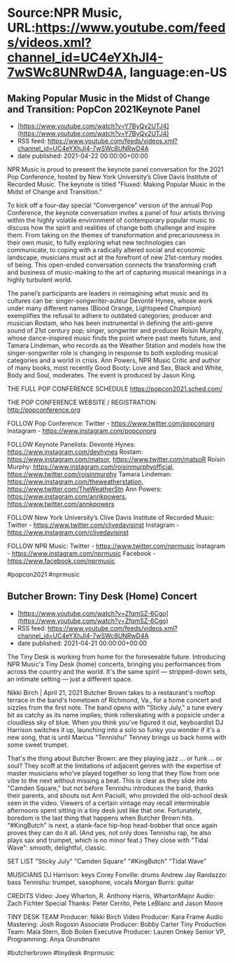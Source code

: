 # Source:NPR Music, URL:https://www.youtube.com/feeds/videos.xml?channel_id=UC4eYXhJI4-7wSWc8UNRwD4A, language:en-US

## Making Popular Music in the Midst of Change and Transition: PopCon 2021Keynote Panel
 - [https://www.youtube.com/watch?v=Y7ByQy2UTJ4](https://www.youtube.com/watch?v=Y7ByQy2UTJ4)
 - RSS feed: https://www.youtube.com/feeds/videos.xml?channel_id=UC4eYXhJI4-7wSWc8UNRwD4A
 - date published: 2021-04-22 00:00:00+00:00

NPR Music is proud to present the keynote panel conversation for the 2021 Pop Conference, hosted by New York University’s Clive Davis Institute of Recorded Music. The keynote is titled "Fluxed: Making Popular Music in the Midst of Change and Transition."

To kick off a four-day special “Convergence” version of the annual Pop Conference, the keynote conversation invites a panel of four artists thriving within the highly volatile environment of contemporary popular music to discuss how the spirit and realities of change both challenge and inspire them. From taking on the themes of transformation and precariousness in their own music, to fully exploring what new technologies can communicate, to coping with a radically altered social and economic landscape, musicians must act at the forefront of new 21st-century modes of being. This open-ended conversation connects the transforming craft and business of music-making to the art of capturing musical meanings in a highly turbulent world.

The panel’s participants are leaders in reimagining what music and its cultures can be: singer-songwriter-auteur Devonté Hynes, whose work under many different names (Blood Orange, Lightspeed Champion) exemplifies the refusal to adhere to outdated categories; producer and musician Rostam, who has been instrumental in defining the anti-genre sound of 21st century pop; singer, songwriter and producer Roísín Murphy, whose dance-inspired music finds the point where past meets future, and Tamara Lindeman, who records as the Weather Station and models how the singer-songwriter role is changing in response to both exploding musical categories and a world in crisis. Ann Powers, NPR Music Critic and author of many books, most recently Good Booty: Love and Sex, Black and White, Body and Soul, moderates. The event is produced by Jason King.

THE FULL POP CONFERENCE SCHEDULE
https://popcon2021.sched.com/

THE POP CONFERENCE WEBSITE / REGISTRATION:
http://popconference.org

FOLLOW Pop Conference:
Twitter - https://www.twitter.com/popconorg
Instagram - https://www.instagram.com/popconorg

FOLLOW Keynote Panelists:
Devonté Hynes: https://www.instagram.com/devhynes
Rostam: https://www.instagram.com/matsor,  https://www.twitter.com/matsoR
Roísín Murphy: https://www.instagram.com/roisinmurphyofficial,  https://www.twitter.com/roisinmurphy
Tamara Lindeman: https://www.instagram.com/theweatherstation,  https://www.twitter.com/TheWeatherStn
Ann Powers: https://www.instagram.com/annkpowers,  https://www.twitter.com/annkpowers


FOLLOW New York University’s Clive Davis Institute of Recorded Music:
Twitter -  https://www.twitter.com/clivedavisinst
Instagram - https://www.instagram.com/clivedavisinst

FOLLOW NPR Music:
Twitter -  https://www.twitter.com/nprmusic
Instagram - https://www.instagram.com/nprmusic
Facebook - https://www.facebook.com/nprmusic

#popcon2021 #nprmusic

## Butcher Brown: Tiny Desk (Home) Concert
 - [https://www.youtube.com/watch?v=ZfqmSZ-6Cgo](https://www.youtube.com/watch?v=ZfqmSZ-6Cgo)
 - RSS feed: https://www.youtube.com/feeds/videos.xml?channel_id=UC4eYXhJI4-7wSWc8UNRwD4A
 - date published: 2021-04-21 00:00:00+00:00

The Tiny Desk is working from home for the foreseeable future. Introducing NPR Music's Tiny Desk (home) concerts, bringing you performances from across the country and the world. It's the same spirit — stripped-down sets, an intimate setting — just a different space.

Nikki Birch | April 21, 2021
Butcher Brown takes to a restaurant's rooftop terrace in the band's hometown of Richmond, Va., for a home concert and sizzles from the first note. The band opens with "Sticky July," a tune every bit as catchy as its name implies; think rollerskating with a popsicle under a cloudless sky of blue. When you think you've figured it out, keyboardist DJ Harrison switches it up, launching into a solo so funky you wonder if it's a new song, that is until Marcus "Tennishu" Tenney brings us back home with some sweet trumpet.

That's the thing about Butcher Brown: are they playing jazz ... or funk ... or soul? They scoff at the limitations of adjacent genres with the expertise of master musicians who've played together so long that they flow from one vibe to the next without missing a beat. This is clear as they slide into "Camden Square," but not before Tennishu introduces the band, thanks their parents, and shouts out Ann Paciulli, who provided the old-school desk seen in the video. Viewers of a certain vintage may recall interminable afternoons spent sitting in a tiny desk just like that one. Fortunately, boredom is the last thing that happens when Butcher Brown hits. "#KingButch" is next, a stank-face hip-hop head-bobber that once again proves they can do it all. (And yes, not only does Tennishu rap, he also plays sax and trumpet, which is no minor feat.) They close with "Tidal Wave": smooth, delightful, classic.

SET LIST
"Sticky July"
"Camden Square"
"#KingButch"
"Tidal Wave"

MUSICIANS
DJ Harrison: keys
Corey Fonville: drums
Andrew Jay Randazzo: bass
Tennishu: trumpet, saxophone, vocals
Morgan Burrs: guitar

CREDITS
Video: Joey Wharton, R. Anthony Harris, WhartonMajor
Audio: Zach Fichter
Special Thanks: Peter Cerrito, Pete LeBlanc and Jason Moore

TINY DESK TEAM
Producer: Nikki Birch
Video Producer: Kara Frame
Audio Mastering: Josh Rogosin
Associate Producer: Bobby Carter
Tiny Production Team: Maia Stern, Bob Boilen
Executive Producer: Lauren Onkey
Senior VP, Programming: Anya Grundmann

#butcherbrown #tinydesk #nprmusic

